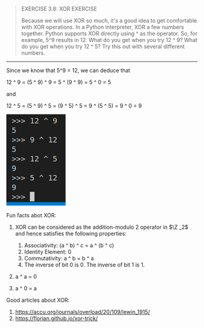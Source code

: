 > EXERCISE 3.8: XOR EXERCISE
> 
> Because we will use XOR so much, it's a good idea to get comfortable 
> with XOR operations. In a Python interpreter, XOR a few numbers together. 
> Python supports XOR directly using ^ as the operator. So, for example, 
> 5^9 results in 12. What do you get when you try 12 ^ 9? What do you get when 
> you try 12 ^ 5? Try this out with several different numbers. 

--------------------------------

Since we know that 5^9 = 12, we can deduce that 

12 ^ 9 = (5 ^ 9) ^ 9 = 5 ^ (9 ^ 9) = 5 ^ 0 = 5 

and 

12 ^ 5 = (5 ^ 9) ^ 5 = (9 ^ 5) ^ 5 = 9 ^ (5 ^ 5) = 9 ^ 0 = 9 

<img src="ex3_8_fig1.png">

Fun facts abot XOR: 

1. XOR can be considered as the addition-modulo $2$ operator in $\Z _2$ and 
hence satisfies the following properties: 
    1. Associativity: (a ^ b) ^ c = a ^ (b ^ c)
    2. Identity Element: 0
    3. Commutativity: a ^ b = b ^ a 
    4. The inverse of bit 0 is 0. The inverse of bit 1 is 1. 

2. a ^ a = 0 
3. a ^ 0 = a 

Good articles about XOR: 
1. https://accu.org/journals/overload/20/109/lewin_1915/ 
2. https://florian.github.io/xor-trick/ 
